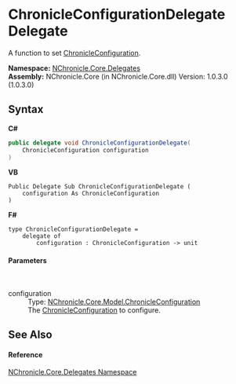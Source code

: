 # ChronicleConfigurationDelegate Delegate
 

A function to set <a href="T_NChronicle_Core_Model_ChronicleConfiguration.md">ChronicleConfiguration</a>.

**Namespace:**&nbsp;<a href="N_NChronicle_Core_Delegates.md">NChronicle.Core.Delegates</a><br />**Assembly:**&nbsp;NChronicle.Core (in NChronicle.Core.dll) Version: 1.0.3.0 (1.0.3.0)

## Syntax

**C#**<br />
``` C#
public delegate void ChronicleConfigurationDelegate(
	ChronicleConfiguration configuration
)
```

**VB**<br />
``` VB
Public Delegate Sub ChronicleConfigurationDelegate ( 
	configuration As ChronicleConfiguration
)
```

**F#**<br />
``` F#
type ChronicleConfigurationDelegate = 
    delegate of 
        configuration : ChronicleConfiguration -> unit
```


#### Parameters
&nbsp;<dl><dt>configuration</dt><dd>Type: <a href="T_NChronicle_Core_Model_ChronicleConfiguration.md">NChronicle.Core.Model.ChronicleConfiguration</a><br />The <a href="T_NChronicle_Core_Model_ChronicleConfiguration.md">ChronicleConfiguration</a> to configure.</dd></dl>

## See Also


#### Reference
<a href="N_NChronicle_Core_Delegates.md">NChronicle.Core.Delegates Namespace</a><br />
